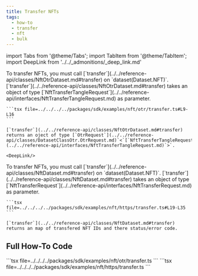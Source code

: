 ```yaml
---
title: Transfer NFTs
tags:
  - how-to
  - transfer
  - nft
  - bulk
---
```


import Tabs from '@theme/Tabs';
import TabItem from '@theme/TabItem';
import DeepLink from '../../_admonitions/_deep_link.md'

<Tabs groupId="request-type">
  <TabItem value="otr" label="OTR">
    To transfer NFTs, you must call [`transfer`](../../reference-api/classes/NftOtrDataset.md#transfer) on `dataset(Dataset.NFT)`.
    [`transfer`](../../reference-api/classes/NftOtrDataset.md#transfer) takes an object of type [`NftTransferTangleRequest`](../../reference-api/interfaces/NftTransferTangleRequest.md) as parameter.

    ```tsx file=../../../../packages/sdk/examples/nft/otr/transfer.ts#L9-L16
    ```

    [`transfer`](../../reference-api/classes/NftOtrDataset.md#transfer) returns an oject of type [`OtrRequest`](../../reference-api/classes/DatasetClassOtr.OtrRequest.md)`<`[`NftTransferTangleRequest`](../../reference-api/interfaces/NftTransferTangleRequest.md)`>`.

    <DeepLink/>
  </TabItem>  
  <TabItem value="https" label="HTTPS">
    To transfer NFTs, you must call [`transfer`](../../reference-api/classes/NftDataset.md#transfer) on `dataset(Dataset.NFT)`.
    [`transfer`](../../reference-api/classes/NftDataset.md#transfer) takes an object of type [`NftTransferRequest`](../../reference-api/interfaces/NftTransferRequest.md) as parameter.

    ```tsx file=../../../../packages/sdk/examples/nft/https/transfer.ts#L19-L35
    ```

    [`transfer`](../../reference-api/classes/NftDataset.md#transfer) returns an map of transfered NFT IDs and there status/error code.
  </TabItem>
</Tabs>

## Full How-To Code

<Tabs groupId="request-type">
  <TabItem value="otr" label="OTR">
    ```tsx file=../../../../packages/sdk/examples/nft/otr/transfer.ts
    ```
  </TabItem>  
  <TabItem value="https" label="HTTPS">
    ```tsx file=../../../../packages/sdk/examples/nft/https/transfer.ts
    ```
  </TabItem>
</Tabs>
